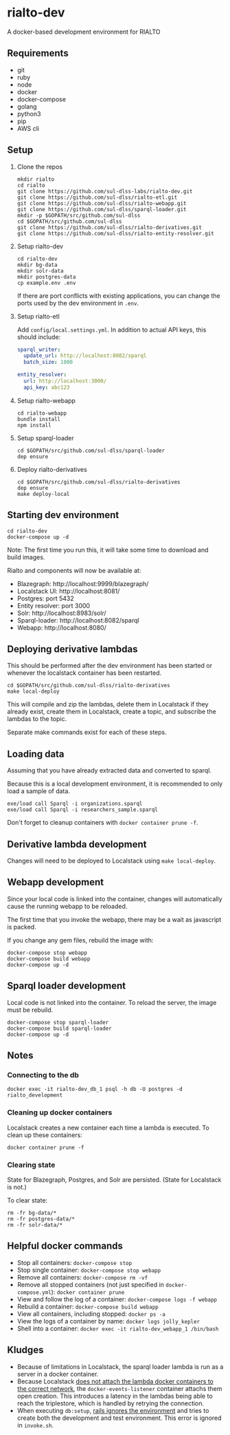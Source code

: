 # rialto-dev
A docker-based development environment for RIALTO

## Requirements
* git
* ruby
* node
* docker
* docker-compose
* golang
* python3
* pip
* AWS cli

## Setup
1. Clone the repos
    ```shell
    mkdir rialto
    cd rialto
    git clone https://github.com/sul-dlss-labs/rialto-dev.git
    git clone https://github.com/sul-dlss/rialto-etl.git
    git clone https://github.com/sul-dlss/rialto-webapp.git
    git clone https://github.com/sul-dlss/sparql-loader.git
    mkdir -p $GOPATH/src/github.com/sul-dlss
    cd $GOPATH/src/github.com/sul-dlss
    git clone https://github.com/sul-dlss/rialto-derivatives.git
    git clone https://github.com/sul-dlss/rialto-entity-resolver.git
    ```
1. Setup rialto-dev
    ```shell
    cd rialto-dev
    mkdir bg-data
    mkdir solr-data
    mkdir postgres-data
    cp example.env .env
    ```

    If there are port conflicts with existing applications, you can change the ports
used by the dev environment in `.env`.
    
1. Setup rialto-etl  
    
    Add `config/local.settings.yml`. In addition to actual API keys, this should include:
  
    ```yaml
    sparql_writer:
      update_url: http://localhost:8082/sparql
      batch_size: 1000

    entity_resolver:
      url: http://localhost:3000/
      api_key: abc123
    ```
    
1. Setup rialto-webapp  
    ```shell
    cd rialto-webapp
    bundle install
    npm install
    ```
    
1. Setup sparql-loader  
    ```shell
    cd $GOPATH/src/github.com/sul-dlss/sparql-loader
    dep ensure
    ```
    
1. Deploy rialto-derivatives
    ```shell
    cd $GOPATH/src/github.com/sul-dlss/rialto-derivatives
    dep ensure
    make deploy-local
    ```

## Starting dev environment

```shell
cd rialto-dev
docker-compose up -d
```

Note: The first time you run this, it will take some time to download and build images.

Rialto and components will now be available at:
* Blazegraph: http://localhost:9999/blazegraph/
* Localstack UI: http://localhost:8081/
* Postgres: port 5432
* Entity resolver: port 3000
* Solr: http://localhost:8983/solr/
* Sparql-loader: http://localhost:8082/sparql
* Webapp: http://localhost:8080/

## Deploying derivative lambdas

This should be performed after the dev environment has been started or whenever
the localstack container has been restarted.

```shell
cd $GOPATH/src/github.com/sul-dlss/rialto-derivatives
make local-deploy
```

This will compile and zip the lambdas, delete them in Localstack if they already exist,
create them in Localstack, create a topic, and subscribe the lambdas to the topic.

Separate make commands exist for each of these steps.

## Loading data

Assuming that you have already extracted data and converted to sparql.

Because this is a local development environment, it is recommended to only load
a sample of data.

```shell
exe/load call Sparql -i organizations.sparql
exe/load call Sparql -i researchers_sample.sparql
```

Don't forget to cleanup containers with `docker container prune -f`.

## Derivative lambda development

Changes will need to be deployed to Localstack using `make local-deploy`.

## Webapp development

Since your local code is linked into the container, changes will automatically cause
the running webapp to be reloaded.

The first time that you invoke the webapp, there may be a wait as javascript is packed.

If you change any gem files, rebuild the image with:

```shell
docker-compose stop webapp
docker-compose build webapp
docker-compose up -d
```

## Sparql loader development

Local code is not linked into the container. To reload the server, the image must be rebuild.

```shell
docker-compose stop sparql-loader
docker-compose build sparql-loader
docker-compose up -d
```

## Notes

### Connecting to the db

```shell
docker exec -it rialto-dev_db_1 psql -h db -U postgres -d rialto_development
```

### Cleaning up docker containers

Localstack creates a new container each time a lambda is executed. To clean up these containers:

```shell
docker container prune -f
```

### Clearing state

State for Blazegraph, Postgres, and Solr are persisted. (State for Localstack is not.)

To clear state:

```shell
rm -fr bg-data/*
rm -fr postgres-data/*
rm -fr solr-data/*
```

## Helpful docker commands

* Stop all containers: `docker-compose stop`
* Stop single container: `docker-compose stop webapp`
* Remove all containers: `docker-compose rm -vf`
* Remove all stopped containers (not just specified in `docker-compose.yml`): `docker container prune`
* View and follow the log of a container: `docker-compose logs -f webapp`
* Rebuild a container: `docker-compose build webapp`
* View all containers, including stopped: `docker ps -a`
* View the logs of a container by name: `docker logs jolly_kepler`
* Shell into a container: `docker exec -it rialto-dev_webapp_1 /bin/bash`

## Kludges

* Because of limitations in Localstack, the sparql loader lambda is run as a server in
  a docker container.
* Because Localstack [does not attach the lambda docker containers to the correct network](https://github.com/localstack/localstack/issues/381),
  the `docker-events-listener` container attachs them open creation. This introduces
  a latency in the lambdas being able to reach the triplestore, which is handled
  by retrying the connection.
* When executing `db:setup`, [rails ignores the environment](https://github.com/rails/rails/issues/27299)
  and tries to create both the development and test environment. This error is
  ignored in `invoke.sh`.
